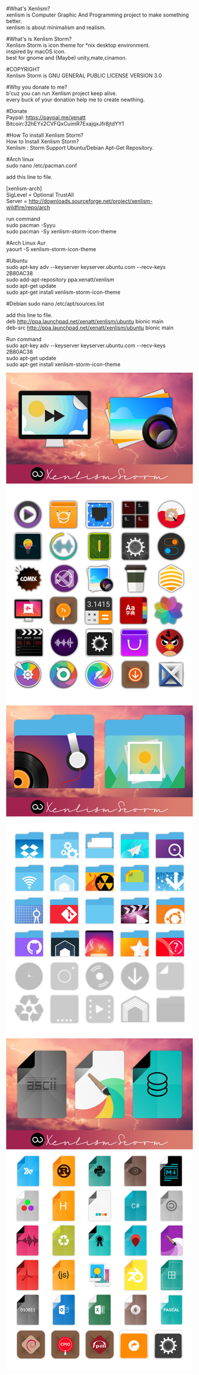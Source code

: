 #What's Xenlism?    
xenlism is Computer Graphic And Programming project to make something better.    
xenlism is about minimalism and realism.   


#What's is Xenlism Storm?   
Xenlism Storm is icon theme for *nix desktop environment.   
inspired by macOS icon.   
best for gnome and (Maybe) unity,mate,cinamon.   


#COPYRIGHT   
Xenlism Storm is GNU GENERAL PUBLIC LICENSE VERSION 3.0    

#Why you donate to me?   
b'cuz you can run Xenlism project keep alive.   
every buck of your donation help me to create newthing.   


#Donate   
Paypal: https://paypal.me/xenatt  
Bitcoin:32hEYx2CVFQxCuimR7ExajqxJfr8jtdYY1    

#How To install Xenlism Storm?    
How to Install Xenlism Storm?      
Xenlism : Storm Support Ubuntu/Debian Apt-Get Repository.    

#Arch linux    
sudo nano /etc/pacman.conf   

add this line to file.    

[xenlism-arch]    
SigLevel = Optional TrustAll    
Server = http://downloads.sourceforge.net/project/xenlism-wildfire/repo/arch    
   
run command   
sudo pacman -Syyu   
sudo pacman -Sy xenlism-storm-icon-theme   
   
#Arch Linux Aur   
yaourt -S xenlism-storm-icon-theme   


#Ubuntu   
sudo apt-key adv --keyserver keyserver.ubuntu.com --recv-keys 2B80AC38   
sudo add-apt-repository ppa:xenatt/xenlism    
sudo apt-get update   
sudo apt-get install xenlism-storm-icon-theme    

#Debian
sudo nano /etc/apt/sources.list     

add this line to file.      
deb http://ppa.launchpad.net/xenatt/xenlism/ubuntu bionic main   
deb-src http://ppa.launchpad.net/xenatt/xenlism/ubuntu bionic main    

Run command    
sudo apt-key adv --keyserver keyserver.ubuntu.com --recv-keys 2B80AC38   
sudo apt-get update   
sudo apt-get install xenlism-storm-icon-theme   

![App](https://raw.githubusercontent.com/xenlism/Storm/master/screenshot/storm_app_cover.png)  
![place](https://raw.githubusercontent.com/xenlism/Storm/master/screenshot/storm_place_cover.png)  
![mime](https://raw.githubusercontent.com/xenlism/Storm/master/screenshot/storm_mime_cover.png)   



